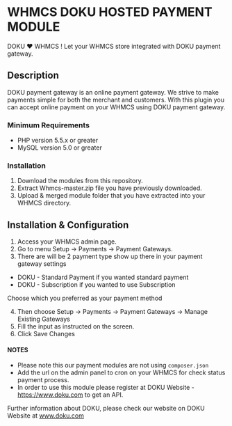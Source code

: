 # WHMCS DOKU HOSTED PAYMENT MODULE #

DOKU ❤️   WHMCS ! Let your WHMCS store integrated with DOKU  payment gateway.

## Description ##

DOKU payment gateway is an online payment gateway. We strive to make payments simple for both the merchant and customers. 
With this plugin you can accept online payment on your WHMCS using DOKU payment gateway.

### Minimum Requirements ###

- PHP version 5.5.x or greater
- MySQL version 5.0 or greater

### Installation ###

1. Download the modules from this repository.
2. Extract Whmcs-master.zip file you have previously downloaded.
3. Upload & merged module folder that you have extracted into your WHMCS directory.

## Installation & Configuration ##

1. Access your WHMCS admin page.
2. Go to menu Setup -> Payments -> Payment Gateways.
3. There are will be 2 payment type show up there in your payment gateway settings
* DOKU - Standard Payment if you wanted standard payment
* DOKU - Subscription if you wanted to use Subscription

Choose which you preferred as your payment method

4. Then choose Setup -> Payments -> Payment Gateways -> Manage Existing Gateways
5. Fill the input as instructed on the screen. 
6. Click Save Changes

#### NOTES ####

* Please note this our payment modules are not using `composer.json` 
* Add the url on the admin panel to cron on your WHMCS for check status payment process.
* In order to use this module please register at DOKU Website - https://www.doku.com to get an API. 

Further information about DOKU, please check our website on  DOKU Website at www.doku.com